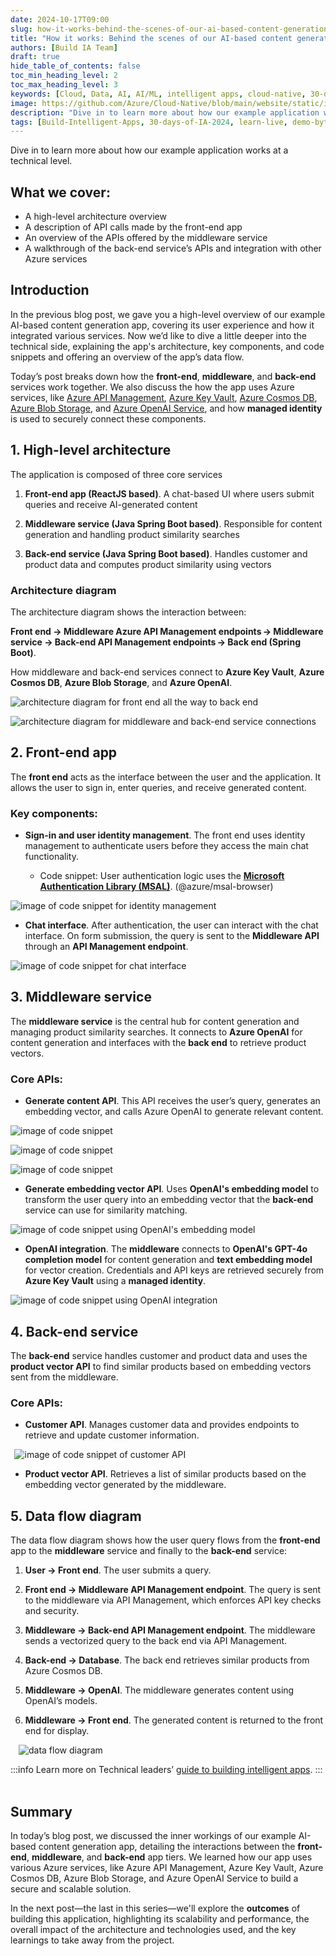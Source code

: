 ```yaml
---
date: 2024-10-17T09:00
slug: how-it-works-behind-the-scenes-of-our-ai-based-content-generation-app
title: "How it works: Behind the scenes of our AI-based content generation app"
authors: [Build IA Team]
draft: true
hide_table_of_contents: false
toc_min_heading_level: 2
toc_max_heading_level: 3
keywords: [Cloud, Data, AI, AI/ML, intelligent apps, cloud-native, 30-days-2024, 30-days, enterprise apps, digital experiences, app modernization, serverless, ai apps]
image: https://github.com/Azure/Cloud-Native/blob/main/website/static/img/ogImage.png
description: "Dive in to learn more about how our example application works at a technical level." 
tags: [Build-Intelligent-Apps, 30-days-of-IA-2024, learn-live, demo-bytes, community-gallery, azure-kubernetes-service, azure-functions, azure-openai, azure-container-apps, azure-cosmos-db, github-copilot, github-codespaces, github-actions]
---
```

<head>
<meta property="og:url" content="https://azure.github.io/cloud-native/30-days-of-ia-2024/how-it-works-behind-the-scenes-of-our-ai-based-content-generation-app"/> 
<meta property="og:type" content="website"/> 
<meta property="og:title" content="**Build Intelligent Apps | AI Apps on Azure"/> 
<meta property="og:description" content="Join us on a learning journey to build intelligent apps on Azure. Read all about the upcoming #BuildIntelligentApps initiative on this post!"/>
<meta property="og:image" content="https://github.com/Azure/Cloud-Native/blob/main/website/static/img/ogImage.png"/> 
<meta name="twitter:url" content="https://azure.github.io/Cloud-Native/30-days-of-ia-2024/how-it-works-behind-the-scenes-of-our-ai-based-content-generation-app" /> 
<meta name="twitter:title" content="**Build Intelligent Apps | AI Apps on Azure" /> 
<meta name="twitter:description" content=" Join us on a learning journey to build intelligent apps on Azure. Read all about the upcoming #BuildIntelligentApps initiative on this post!” /> 
<meta name="twitter:image" content="https://azure.github.io/Cloud-Native/img/ogImage.png" /> 
<meta name="twitter:card" content="summary_large_image" /> 
<meta name="twitter:creator" content="@devanshidiaries" /> 
<link rel="canonical" href="https://azure.github.io/Cloud-Native/30-days-of-ia-2024/how-it-works-behind-the-scenes-of-our-ai-based-content-generation-app" /> 
</head> 

<!-- End METADATA --> 

Dive in to learn more about how our example application works at a technical level.   

## What we cover:

- A high-level architecture overview  
- A description of API calls made by the front-end app  
- An overview of the APIs offered by the middleware service  
- A walkthrough of the back-end service’s APIs and integration with other Azure services  

## Introduction

In the previous blog post, we gave you a high-level overview of our example AI-based content generation app, covering its user experience and how it integrated various services. Now we’d like to dive a little deeper into the technical side, explaining the app's architecture, key components, and code snippets and offering an overview of the app’s data flow.   

Today’s post breaks down how the **front-end**, **middleware**, and **back-end** services work together. We also discuss the how the app uses Azure services, like [Azure API Management](https://learn.microsoft.com/azure/api-management/api-management-key-concepts?ocid=biafy25h1_30daysofia_webpage_azuremktg), [Azure Key Vault](https://learn.microsoft.com/azure/key-vault/general/overview?ocid=biafy25h1_30daysofia_webpage_azuremktg), [Azure Cosmos DB](https://learn.microsoft.com/azure/cosmos-db/introduction?ocid=biafy25h1_30daysofia_webpage_azuremktg), [Azure Blob Storage](https://learn.microsoft.com/azure/storage/blobs/storage-blobs-introduction?ocid=biafy25h1_30daysofia_webpage_azuremktg), and [Azure OpenAI Service](https://learn.microsoft.com/azure/ai-services/openai/overview?ocid=biafy25h1_30daysofia_webpage_azuremktg), and how **managed identity** is used to securely connect these components.  

## 1. High-level architecture
The application is composed of three core services

1. **Front-end app (ReactJS based)**. A chat-based UI where users submit queries and receive AI-generated content  

2. **Middleware service (Java Spring Boot based)**. Responsible for content generation and handling product similarity searches  

3. **Back-end service (Java Spring Boot based)**. Handles customer and product data and computes product similarity using vectors  

### Architecture diagram
The architecture diagram shows the interaction between:  

**Front end -> Middleware Azure API Management endpoints -> Middleware service -> Back-end API Management endpoints -> Back end (Spring Boot)**.

How middleware and back-end services connect to **Azure Key Vault**, **Azure Cosmos DB**, **Azure Blob Storage**, and **Azure OpenAI**.

![architecture diagram for front end all the way to back end](../../static/img/30-days-of-ia-2024/blogs/2024-10-17/1-9-2.png)

![architecture diagram for middleware and back-end service connections](../../static/img/30-days-of-ia-2024/blogs/2024-10-17/1-9-3.png)

## 2. Front-end app

The **front end** acts as the interface between the user and the application. It allows the user to sign in, enter queries, and receive generated content.  

### Key components:

- **Sign-in and user identity management**. The front end uses identity management to authenticate users before they access the main chat functionality.  

    - Code snippet: User authentication logic uses the [**Microsoft Authentication Library (MSAL)**](https://learn.microsoft.com/entra/identity-platform/msal-overview?ocid=biafy25h1_30daysofia_webpage_azuremktg). (@azure/msal-browser)  

![image of code snippet for identity management](../../static/img/30-days-of-ia-2024/blogs/2024-10-17/1-9-4.png)

- **Chat interface**. After authentication, the user can interact with the chat interface. On form submission, the query is sent to the **Middleware API** through an **API Management endpoint**.

![image of code snippet for chat interface](../../static/img/30-days-of-ia-2024/blogs/2024-10-17/1-9-5.png)

## 3. Middleware service 

The **middleware service** is the central hub for content generation and managing product similarity searches. It connects to **Azure OpenAI** for content generation and interfaces with the **back end** to retrieve product vectors.  

### Core APIs:

- **Generate content API**. This API receives the user’s query, generates an embedding vector, and calls Azure OpenAI to generate relevant content.  

 ![image of code snippet](../../static/img/30-days-of-ia-2024/blogs/2024-10-17/1-9-6.png)

 ![image of code snippet](../../static/img/30-days-of-ia-2024/blogs/2024-10-17/1-9-7.png)

 ![image of code snippet](../../static/img/30-days-of-ia-2024/blogs/2024-10-17/1-9-8.png)

- **Generate embedding vector API**. Uses **OpenAI's embedding model** to transform the user query into an embedding vector that the **back-end** service can use for similarity matching.  

![image of code snippet using OpenAI's embedding model](../../static/img/30-days-of-ia-2024/blogs/2024-10-17/1-9-9.png)

- **OpenAI integration**. The **middleware** connects to **OpenAI's GPT-4o completion model** for content generation and **text embedding model** for vector creation. Credentials and API keys are retrieved securely from **Azure Key Vault** using a **managed identity**.

![image of code snippet using OpenAI integration](../../static/img/30-days-of-ia-2024/blogs/2024-10-17/1-9-10.png)

## 4. Back-end service

The **back-end** service handles customer and product data and uses the **product vector API** to find similar products based on embedding vectors sent from the middleware.  

### Core APIs:

- **Customer API**. Manages customer data and provides endpoints to retrieve and update customer information.  

  ![image of code snippet of customer API](../../static/img/30-days-of-ia-2024/blogs/2024-10-17/1-9-11.png)


- **Product vector API**. Retrieves a list of similar products based on the embedding vector generated by the middleware.  

## 5. Data flow diagram
The data flow diagram shows how the user query flows from the **front-end** app to the **middleware** service and finally to the **back-end** service:  

1. **User -> Front end**. The user submits a query.  

2. **Front end -> Middleware API Management endpoint**. The query is sent to the middleware via API Management, which enforces API key checks and security.  

3. **Middleware -> Back-end API Management endpoint**. The middleware sends a vectorized query to the back end via API Management.  

4. **Back-end -> Database**. The back end retrieves similar products from Azure Cosmos DB.  

5. **Middleware -> OpenAI**. The middleware generates content using OpenAI’s models.  

6. **Middleware -> Front end**. The generated content is returned to the front end for display.  

 


  
  ![data flow diagram](../../static/img/30-days-of-ia-2024/blogs/2024-10-17/1-9-12.png)

:::info
 Learn more on Technical leaders’ [guide to building intelligent apps](https://aka.ms/AAI_TDMApps_Plan?ocid=biafy25h1_30daysofia_webpage_azuremktg). 
:::
  

## Summary

In today’s blog post, we discussed the inner workings of our example AI-based content generation app, detailing the interactions between the **front-end**, **middleware**, and **back-end** app tiers. We learned how our app uses various Azure services, like Azure API Management, Azure Key Vault, Azure Cosmos DB, Azure Blob Storage, and Azure OpenAI Service to build a secure and scalable solution.   

In the next post—the last in this series—we'll explore the **outcomes** of building this application, highlighting its scalability and performance, the overall impact of the architecture and technologies used, and the key learnings to take away from the project.  

  